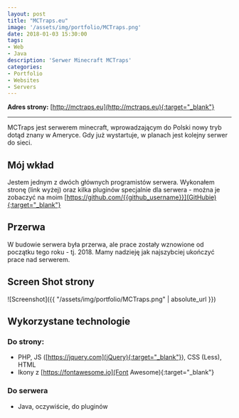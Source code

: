 ```yaml
---
layout: post
title: "MCTraps.eu"
image: '/assets/img/portfolio/MCTraps.png'
date: 2018-01-03 15:30:00
tags:
- Web
- Java
description: 'Serwer Minecraft MCTraps'
categories:
- Portfolio
- Websites
- Servers
---
```


**Adres strony:** [http://mctraps.eu](http://mctraps.eu){:target="_blank"}

___

MCTraps jest serwerem minecraft, wprowadzającym do Polski nowy tryb dotąd znany w Ameryce.
Gdy już wystartuje, w planach jest kolejny serwer do sieci.

## Mój wkład
Jestem jednym z dwóch głównych programistów serwera. Wykonałem stronę (link wyżej) oraz kilka pluginów specjalnie
dla serwera - można je zobaczyć na moim [https://github.com/{{github_username}}](GitHubie){:target="_blank"}

## Przerwa
W budowie serwera była przerwa, ale prace zostały wznowione od początku tego roku - tj. 2018. Mamy
nadzieję jak najszybciej ukończyć prace nad serwerem.

## Screen Shot strony
![Screenshot]({{ "/assets/img/portfolio/MCTraps.png" | absolute_url }})

## Wykorzystane technologie
### Do strony:
- PHP, JS ([https://jquery.com](jQuery){:target="_blank"}), CSS (Less), HTML
- Ikony z [https://fontawesome.io](Font Awesome){:target="_blank"}

### Do serwera
- Java, oczywiście, do pluginów
